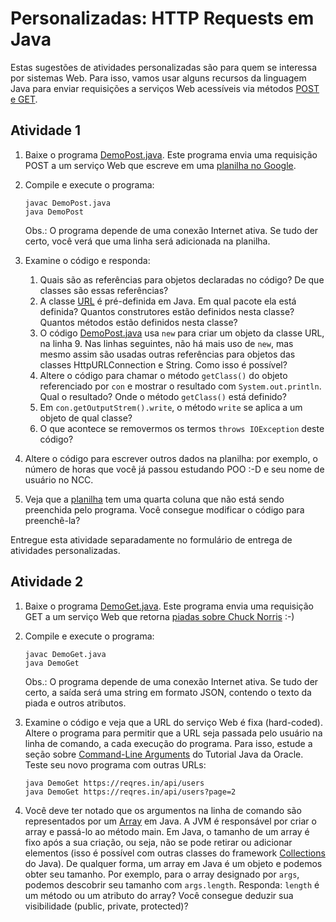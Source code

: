 # Personalizadas: HTTP Requests em Java


Estas sugestões de atividades personalizadas são para quem se interessa por sistemas Web. Para isso, vamos usar alguns recursos da linguagem Java para enviar requisições a serviços Web acessíveis via métodos [POST e GET](https://www.w3schools.com/tags/ref_httpmethods.asp).


## Atividade 1


1. Baixe o programa [DemoPost.java](DemoPost.java). Este programa envia uma requisição POST a um serviço Web que escreve em uma [planilha no Google](https://docs.google.com/spreadsheets/d/178zl7PujrfHqzeZEJ1IzSX_8tgw71nNeUcYaoPhr44Q/edit?usp=sharing). 

2. Compile e execute o programa:
   ```
   javac DemoPost.java
   java DemoPost
   ```
   Obs.: O programa depende de uma conexão Internet ativa. Se tudo der certo, você verá que uma linha será adicionada na planilha.

3. Examine o código e responda:
   1. Quais são as referências para objetos declaradas no código? De que classes são essas referências?
   2. A classe [URL](https://docs.oracle.com/javase/8/docs/api/java/net/URL.html) é pré-definida em Java. Em qual pacote ela está definida? Quantos construtores estão definidos nesta classe? Quantos métodos estão definidos nesta classe?
   3. O código [DemoPost.java](DemoPost.java) usa `new` para criar um objeto da classe URL, na linha 9. Nas linhas seguintes, não há mais uso de `new`, mas mesmo assim são usadas outras referências para objetos das classes HttpURLConnection e String. Como isso é possível?
   4. Altere o código para chamar o método `getClass()` do objeto referenciado por `con` e mostrar o resultado com `System.out.println`. Qual o resultado? Onde o método `getClass()` está definido?
   5. Em `con.getOutputStrem().write`, o método `write` se aplica a um objeto de qual classe?
   6. O que acontece se removermos os termos `throws IOException` deste código?

4. Altere o código para escrever outros dados na planilha: por exemplo, o número de horas que você já passou estudando POO :-D e seu nome de usuário no NCC.

5. Veja que a [planilha](https://docs.google.com/spreadsheets/d/178zl7PujrfHqzeZEJ1IzSX_8tgw71nNeUcYaoPhr44Q/edit?usp=sharing) tem uma quarta coluna que não está sendo preenchida pelo programa. Você consegue modificar o código para preenchê-la?



Entregue esta atividade separadamente no formulário de entrega de atividades personalizadas.


## Atividade 2

1. Baixe o programa [DemoGet.java](DemoGet.java). Este programa envia uma requisição GET a um serviço Web que retorna [piadas sobre Chuck Norris](https://api.chucknorris.io/jokes/random) :-) 

2. Compile e execute o programa:
   ```
   javac DemoGet.java
   java DemoGet
   ```
   Obs.: O programa depende de uma conexão Internet ativa. Se tudo der certo, a saída será uma string em formato JSON, contendo o texto da piada e outros atributos.

3. Examine o código e veja que a URL do serviço Web é fixa (hard-coded). Altere o programa para permitir que a URL seja passada pelo usuário na linha de comando, a cada execução do programa. Para isso, estude a seção sobre [Command-Line Arguments](https://docs.oracle.com/javase/tutorial/essential/environment/cmdLineArgs.html) do Tutorial Java da Oracle. Teste seu novo programa com outras URLs:
   ```
   java DemoGet https://reqres.in/api/users
   java DemoGet https://reqres.in/api/users?page=2
   ```


4. Você deve ter notado que os argumentos na linha de comando são representados por um [Array](https://docs.oracle.com/javase/tutorial/java/nutsandbolts/arrays.html) em Java. A JVM é responsável por criar o array e passá-lo ao método main. Em Java, o tamanho de um array é fixo após a sua criação, ou seja, não se pode retirar ou adicionar elementos (isso é possível com outras classes do framework [Collections](https://docs.oracle.com/javase/8/docs/technotes/guides/collections/overview.html) do Java). De qualquer forma, um array em Java é um objeto e podemos obter seu tamanho. Por exemplo, para o array designado por `args`, podemos descobrir seu tamanho com `args.length`. Responda: `length` é um método ou um atributo do array? Você consegue deduzir sua visibilidade (public, private, protected)?









